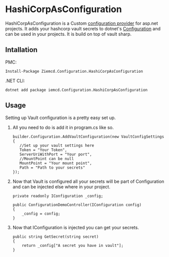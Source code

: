 # HashiCorpAsConfiguration
HashiCorpAsConfiguration is a Custom [configuration provider](https://docs.microsoft.com/en-us/dotnet/core/extensions/configuration#configuration-providers) for asp.net projects. It adds your hashcorp vault secrets to dotnet's [Configuration](https://docs.microsoft.com/en-us/dotnet/core/extensions/configuration) and can be used in your projects. It is build on top of vault sharp.

## Intallation 
PMC:

    Install-Package Ziemcd.Configuration.HashiCorpAsConfiguration
.NET CLI:

    dotnet add package iemcd.Configuration.HashiCorpAsConfiguration

## Usage
Setting up Vault configuration is a pretty easy set up. 
1. All you need to do is add it in program.cs like so.

       builder.Configuration.AddVaultConfiguration(new VaultConfigSettings
       {
          //Set up your vault settings here
          Token = "Your Token",
          ServerUriWithPort = "Your port",
          //MountPoint can be null
          MountPoint = "Your mount point",
          Path = "Path to your secrets"
       });
2. Now that Vault is configured all your secrets will be part of Configuration and can be injected else where in your project.

       private readonly IConfiguration _config;

       public ConfigurationDemoController(IConfiguration config)
       {
           _config = config;
       }
3. Now that IConfiguration is injected you can get your secrets.

       public string GetSecret(string secret)
       {
           return _config["A secret you have in vault"];
       }
